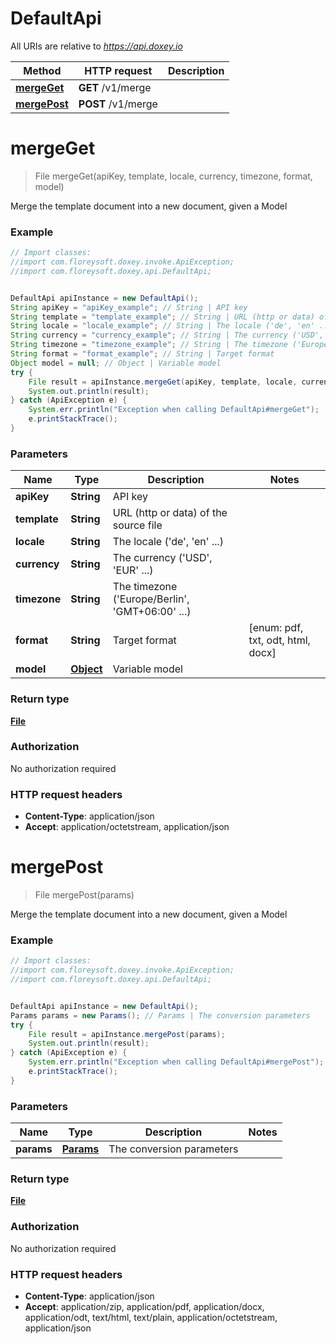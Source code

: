 # DefaultApi

All URIs are relative to *https://api.doxey.io*

Method | HTTP request | Description
------------- | ------------- | -------------
[**mergeGet**](DefaultApi.md#mergeGet) | **GET** /v1/merge | 
[**mergePost**](DefaultApi.md#mergePost) | **POST** /v1/merge | 


<a name="mergeGet"></a>
# **mergeGet**
> File mergeGet(apiKey, template, locale, currency, timezone, format, model)



Merge the template document into a new document, given a Model

### Example
```java
// Import classes:
//import com.floreysoft.doxey.invoke.ApiException;
//import com.floreysoft.doxey.api.DefaultApi;


DefaultApi apiInstance = new DefaultApi();
String apiKey = "apiKey_example"; // String | API key
String template = "template_example"; // String | URL (http or data) of the source file
String locale = "locale_example"; // String | The locale ('de', 'en' ...)
String currency = "currency_example"; // String | The currency ('USD', 'EUR' ...)
String timezone = "timezone_example"; // String | The timezone ('Europe/Berlin', 'GMT+06:00' ...)
String format = "format_example"; // String | Target format
Object model = null; // Object | Variable model
try {
    File result = apiInstance.mergeGet(apiKey, template, locale, currency, timezone, format, model);
    System.out.println(result);
} catch (ApiException e) {
    System.err.println("Exception when calling DefaultApi#mergeGet");
    e.printStackTrace();
}
```

### Parameters

Name | Type | Description  | Notes
------------- | ------------- | ------------- | -------------
 **apiKey** | **String**| API key |
 **template** | **String**| URL (http or data) of the source file |
 **locale** | **String**| The locale (&#39;de&#39;, &#39;en&#39; ...) |
 **currency** | **String**| The currency (&#39;USD&#39;, &#39;EUR&#39; ...) |
 **timezone** | **String**| The timezone (&#39;Europe/Berlin&#39;, &#39;GMT+06:00&#39; ...) |
 **format** | **String**| Target format | [enum: pdf, txt, odt, html, docx]
 **model** | [**Object**](.md)| Variable model |

### Return type

[**File**](File.md)

### Authorization

No authorization required

### HTTP request headers

 - **Content-Type**: application/json
 - **Accept**: application/octetstream, application/json

<a name="mergePost"></a>
# **mergePost**
> File mergePost(params)



Merge the template document into a new document, given a Model

### Example
```java
// Import classes:
//import com.floreysoft.doxey.invoke.ApiException;
//import com.floreysoft.doxey.api.DefaultApi;


DefaultApi apiInstance = new DefaultApi();
Params params = new Params(); // Params | The conversion parameters
try {
    File result = apiInstance.mergePost(params);
    System.out.println(result);
} catch (ApiException e) {
    System.err.println("Exception when calling DefaultApi#mergePost");
    e.printStackTrace();
}
```

### Parameters

Name | Type | Description  | Notes
------------- | ------------- | ------------- | -------------
 **params** | [**Params**](Params.md)| The conversion parameters |

### Return type

[**File**](File.md)

### Authorization

No authorization required

### HTTP request headers

 - **Content-Type**: application/json
 - **Accept**: application/zip, application/pdf, application/docx, application/odt, text/html, text/plain, application/octetstream, application/json

